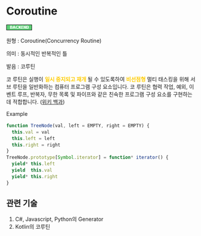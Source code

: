 <d-title>

# Coroutine

<d-title>

<d-label>

<d-inner>

![Backend](../2TAT1C/Label_Backend.png)

</d-inner>

</d-label>

<d-origin>

원형 : Coroutine(Concurrency Routine)

</d-origin>

<d-mean>

의미  : 동시적인 반복적인 틀

</d-mean>

<d-pronunciation>

발음 : 코루틴

</d-pronunciation>

<d-content>

코 루틴은 실행이 <span style='color:#FFCC00; font-weight:bold;'>**일시 중지되고 재개**</span> 될 수 있도록하여 <span style='color:#FFCC00; font-weight:bold;'>비선점형</span> 멀티 태스킹을 위해 서브 루틴을 일반화하는 컴퓨터 프로그램 구성 요소입니다. 코 루틴은 협력 작업, 예외, 이벤트 루프, 반복자, 무한 목록 및 파이프와 같은 친숙한 프로그램 구성 요소를 구현하는 데 적합합니다.
([위키 백과](https://en.wikipedia.org/wiki/Coroutine))


Example

```js
function TreeNode(val, left = EMPTY, right = EMPTY) {
  this.val = val
  this.left = left
  this.right = right
}
TreeNode.prototype[Symbol.iterator] = function* iterator() {
  yield* this.left
  yield  this.val
  yield* this.right
}
```

</d-content>

<d-relation>

<d-inner>

## 관련 기술
1. C#, Javascript, Python의 Generator
2. Kotlin의 코루틴

</d-inner>

</d-relation>

